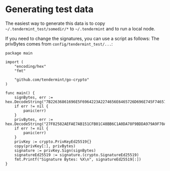 # Generating test data

The easiest way to generate this data is to copy `~/.tendermint_test/somedir/*` to `~/.tendermint`
and to run a local node.

If you need to change the signatures, you can use a script as follows:
The privBytes comes from `config/tendermint_test/...`:

```
package main

import (
	"encoding/hex"
	"fmt"

	"github.com/tendermint/go-crypto"
)

func main() {
	signBytes, err := hex.DecodeString("7B22636861696E5F6964223A2274656E6465726D696E745F74657374222C22766F7465223A7B22626C6F636B5F68617368223A2242453544373939433846353044354645383533364334333932464443384537423342313830373638222C22626C6F636B5F70617274735F686561646572223A506172745365747B543A31204236323237323535464632307D2C22686569676874223A312C22726F756E64223A302C2274797065223A327D7D")
	if err != nil {
		panic(err)
	}
	privBytes, err := hex.DecodeString("27F82582AEFAE7AB151CFB01C48BB6C1A0DA78F9BDDA979A9F70A84D074EB07D3B3069C422E19688B45CBFAE7BB009FC0FA1B1EA86593519318B7214853803C8")
	if err != nil {
		panic(err)
	}
	privKey := crypto.PrivKeyEd25519{}
	copy(privKey[:], privBytes)
	signature := privKey.Sign(signBytes)
	signatureEd25519 := signature.(crypto.SignatureEd25519)
	fmt.Printf("Signature Bytes: %X\n", signatureEd25519[:])
}
```

